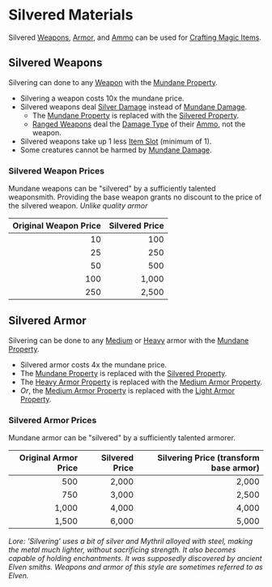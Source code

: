 # Silvered Materials

Silvered [Weapons](../Weapons/Weapons.md), [Armor](../Armor/Armor.md), and [Ammo](../Weapon%20Properties/Ammo%20Property.md) can be used for [Crafting Magic Items](../../Magic/Crafting/Crafting%20Magic%20Items.md).

## Silvered Weapons

Silvering can done to any [Weapon](../Weapons/Weapons.md) with the [Mundane Property](Mundane%20Property.md).

- Silvering a weapon costs 10x the mundane price.
- Silvered weapons deal [Silver Damage](../../Game%20Procedures/Combat/Damage%20Types/Silver%20Damage.md) instead of [Mundane Damage](../../Game%20Procedures/Combat/Damage%20Types/Mundane%20Damage.md).
	- The [Mundane Property](Mundane%20Property.md) is replaced with the [Silvered Property](Silvered%20Property.md).
	- [Ranged Weapons](../Weapons/Weapons.md#Ranged%20Weapons) deal the [Damage Type](../../Game%20Procedures/Combat/Damage%20Types/!Damage%20Types.md) of their [Ammo](../Weapon%20Properties/Ammo%20Property.md), not the weapon.
- Silvered weapons take up 1 less [Item Slot](../Item%20Slot.md) (minimum of 1).
- Some creatures cannot be harmed by [Mundane Damage](../../Game%20Procedures/Combat/Damage%20Types/Mundane%20Damage.md).

### Silvered Weapon Prices

Mundane weapons can be "silvered" by a sufficiently talented weaponsmith. Providing the base weapon grants no discount to the price of the silvered weapon. *Unlike quality armor*

| Original Weapon Price | Silvered Price |
| --------------------: | -------------: |
|                    10 |            100 |
|                    25 |            250 |
|                    50 |            500 |
|                   100 |          1,000 |
|                   250 |          2,500 |

## Silvered Armor

Silvering can be done to any [Medium](../Armor%20Properties/Medium%20Armor%20Property.md) or [Heavy](../Armor%20Properties/Heavy%20Armor%20Property.md) armor with the [Mundane Property](Mundane%20Property.md).

- Silvered armor costs 4x the mundane price.
- The [Mundane Property](Mundane%20Property.md) is replaced with the [Silvered Property](Silvered%20Property.md).
- The [Heavy Armor Property](../Armor%20Properties/Heavy%20Armor%20Property.md) is replaced with the [Medium Armor Property](../Armor%20Properties/Medium%20Armor%20Property.md).
- *Or*, the [Medium Armor Property](../Armor%20Properties/Medium%20Armor%20Property.md) is replaced with the [Light Armor Property](../Armor%20Properties/Light%20Armor%20Property.md).

### Silvered Armor Prices

Mundane armor can be "silvered" by a sufficiently talented armorer.

| Original Armor Price | Silvered Price | Silvering Price (transform base armor) |
| -------------------: | -------------: | -------------------------------------: |
|                  500 |          2,000 |                                  2,000 |
|                  750 |          3,000 |                                  2,500 |
|                1,000 |          4,000 |                                  4,000 |
|                1,500 |          6,000 |                                  5,000 |

*Lore:*
*'Silvering' uses a bit of silver and Mythril alloyed with steel, making the metal much lighter, without sacrificing strength. It also becomes capable of holding enchantments. It was supposedly discovered by ancient Elven smiths. Weapons and armor of this style are sometimes referred to as Elven.*
